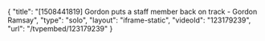 {
    "title": "[1508441819] Gordon puts a staff member back on track - Gordon Ramsay",
    "type": "solo",
    "layout": "iframe-static",
    "videoId": "123179239",
    "url": "\/tvpembed\/123179239"
}